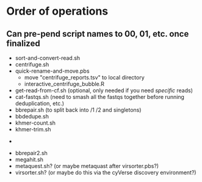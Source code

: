 # Order of operations
## Can pre-pend script names to 00, 01, etc. once finalized

* sort-and-convert-read.sh
* centrifuge.sh
* quick-rename-and-move.pbs
    * move "centrifuge_reports.tsv" to local directory
    * interactive_centrifuge_bubble.R
* get-read-from-cf.sh (optional, only needed if you need *specific* reads)
* cat-fastqs.sh (need to smash all the fastqs together before running deduplication, etc.)
* bbrepair.sh (to split back into /1 /2 and singletons)
* bbdedupe.sh
* khmer-count.sh
* khmer-trim.sh
* ~~~khmer-extract.pbs~~~
* bbrepair2.sh
* megahit.sh
* metaquest.sh? (or maybe metaquast after virsorter.pbs?)
* virsorter.sh? (or maybe do this via the cyVerse discovery environment?)
